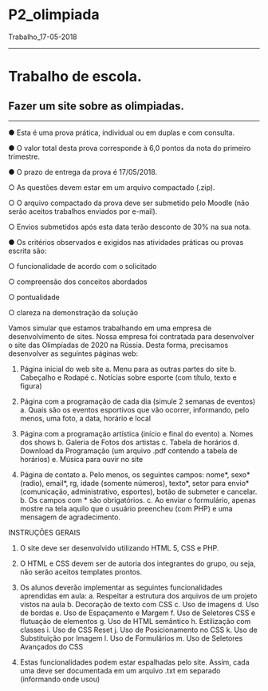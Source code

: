 # P2_olimpiada
Trabalho_17-05-2018

<hr>

<h1>Trabalho de escola.</h1>

<h2>Fazer um site sobre as olimpiadas.</h2>
<hr>
● Esta é uma prova prática, individual ou em duplas e com consulta.

● O valor total desta prova corresponde à 6,0 pontos da nota do primeiro trimestre.

● O prazo de entrega da prova é 17/05/2018.

  ○ As questões devem estar em um arquivo compactado (.zip).
  
  ○ O arquivo compactado da prova deve ser submetido pelo Moodle (não serão aceitos trabalhos enviados por e-mail).
  
  ○ Envios submetidos após esta data terão desconto de 30% na sua nota.
  
  
● Os critérios observados e exigidos nas atividades práticas ou provas escrita são:

  ○ funcionalidade de acordo com o solicitado
  
  ○ compreensão dos conceitos abordados
  
  ○ pontualidade
  
  ○ clareza na demonstração da solução

Vamos simular que estamos trabalhando em uma empresa de desenvolvimento de sites. Nossa empresa foi contratada para desenvolver o site das Olimpíadas de 2020 na Rússia. Desta forma, precisamos desenvolver as seguintes páginas web:

1) Página inicial do web site
a. Menu para as outras partes do site 
b. Cabeçalho e Rodapé 
c. Notícias sobre esporte (com título, texto e figura)

2) Página com a programação de cada dia (simule 2 semanas de eventos)
a. Quais são os eventos esportivos que vão ocorrer, informando, pelo menos, uma foto, a data, horário e local

3) Página com a programação artística (início e final do evento)
a. Nomes dos shows 
b. Galeria de Fotos dos artistas 
c. Tabela de horários 
d. Download da Programação (um arquivo .pdf contendo a tabela de horários) 
e. Música para ouvir no site

4) Página de contato
a. Pelo menos, os seguintes campos: nome*, sexo* (radio), email*, rg, idade (somente números), texto*, setor para envio* (comunicação, administrativo, esportes), botão de submeter e cancelar.
b. Os campos com * são obrigatórios.
c. Ao enviar o formulário, apenas mostre na tela aquilo que o usuário preencheu (com PHP) e uma mensagem de agradecimento.

INSTRUÇÕES GERAIS

1. O site deve ser desenvolvido utilizando HTML 5, CSS e PHP. 

2. O HTML e CSS devem ser de autoria dos integrantes do grupo, ou seja, não serão aceitos templates prontos. 

3. Os alunos deverão implementar as seguintes funcionalidades aprendidas em aula:
a. Respeitar a estrutura dos arquivos de um projeto vistos na aula 
b. Decoração de texto com CSS 
c. Uso de imagens 
d. Uso de bordas 
e. Uso de Espaçamento e Margem 
f. Uso de Seletores CSS e flutuação de elementos 
g. Uso de HTML semântico 
h. Estilização com classes 
i. Uso de CSS Reset 
j. Uso de Posicionamento no CSS 
k. Uso de Substituição por Imagem 
l. Uso de Formulários 
m. Uso de Seletores Avançados do CSS 

4. Estas funcionalidades podem estar espalhadas pelo site. Assim, cada uma deve ser documentada em um arquivo .txt em separado (informando onde usou)
